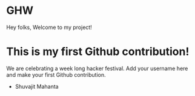 # GHW

Hey folks,
Welcome to my project!

# This is my first Github contribution!

We are celebrating a week long hacker festival. Add your username here and make your first Github contribution.
- Shuvajit Mahanta